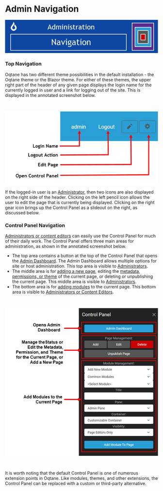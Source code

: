 # Admin Navigation

![navigationadminbanner](./assets/navigation-admin-banner.png)

### Top Navigation

Oqtane has two different theme possibilities in the default installation - the Oqtane theme or the Blazor theme. For either of these themes, the upper right part of the header of any given page displays the login name for the currently logged in user and a link for logging out of the site. This is displayed in the annotated screenshot below. 

<br/>

![menuadmin](./assets/menu-admin.png)

If the logged-in user is an [Administrator](../site-administration/role-management.html), then two icons are also displayed on the right side of the header. Clicking on the left pencil icon allows the user to edit the page that is currently being displayed. Clicking on the right gear icon brings up the Control Panel as a slideout on the right, as discussed below. 


### Control Panel Navigation

[Administrators or content editors](../site-administration/role-management.html) can easily use the Control Panel for much of their daily work. 
The Control Panel offers three main areas for administration, as shown in the annotated screenshot below. 
* The top area contains a button at the top of the Control Panel that opens the [Admin Dashboard](./admin-dashboard.html). The Admin Dashboard allows multiple options for site or host administration. This top area is visible to [Administrators](../site-administration/role-management.html).
* The middle area is for [adding a new page](../pages/creating-page.html), editing the [metadata, permissions, or theme](../pages/page-settings.html) of the current page, or deleting or unpublishing the current page. This middle area is visible to [Administrators](../site-administration/role-management.html).
* The bottom area is for [adding modules](../modules/adding-modules.html) to the current page. This bottom area is visible to [Administrators or Content Editors](../site-administration/role-management.html).

<br/>

![ControlPanel](./assets/ControlPanelDarkx300.png)

<br/>

It is worth noting that the default Control Panel is one of numerous extension points in Oqtane. Like modules, themes, and other extensions, the Control Panel can be replaced with a custom or third-party alternative.


